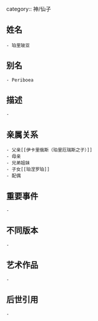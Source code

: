 category:: 神/仙子
## 姓名
	- 珀里玻亚
## 别名
	- Periboea
## 描述
	-
## 亲属关系
	- 父亲[[伊卡里俄斯（珀里厄瑞斯之子）]]
	- 母亲
	- 兄弟姐妹
	- 子女[[珀涅罗珀]]
	- 配偶
## 重要事件
	-
## 不同版本
	-
## 艺术作品
	-
## 后世引用
	-

